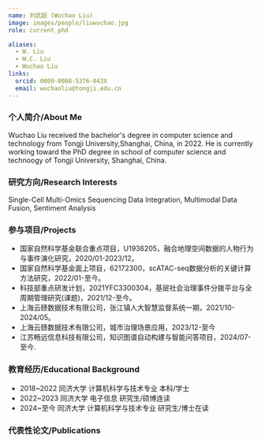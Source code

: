 ```yaml
---
name: 刘武超 (Wuchao Liu)
image: images/people/liuwuchao.jpg
role: current_phd

aliases:
  - W. Liu
  - W.C. Liu
  - Wuchao Liu
links:
  orcid: 0009-0008-5376-043X
  email: wuchaoliu@tongji.edu.cn
---
```


### 个人简介/About Me
Wuchao Liu received the bachelor's degree in computer science and technology from Tongji University,Shanghai, China, in 2022. He is currently working toward the PhD degree in school of computer science and technoogy of Tongji University, Shanghai, China.

### 研究方向/Research Interests
Single-Cell Multi-Omics Sequencing Data Integration, Multimodal Data Fusion, Sentiment Analysis

### 参与项目/Projects
- 国家自然科学基金联合重点项目，U1936205，融合地理空间数据的人物行为与事件演化研究，2020/01-2023/12。
- 国家自然科学基金面上项目，62172300，scATAC-seq数据分析的关键计算方法研究，2022/01-至今。
- 科技部重点研发计划，2021YFC3300304，基层社会治理事件分拨平台与全周期管理研究(课题)，2021/12-至今。
- 上海云赜数据技术有限公司，张江镇人大智慧监督系统一期，2021/10-2024/05。
- 上海云赜数据技术有限公司，城市治理场景应用，2023/12-至今
- 江苏畅远信息科技有限公司，知识图谱自动构建与智能问答项目，2024/07-至今.

### 教育经历/Educational Background
- 2018~2022 同济大学 计算机科学与技术专业 本科/学士
- 2022~2023 同济大学 电子信息 研究生/硕博连读
- 2024~至今 同济大学 计算机科学与技术专业 研究生/博士在读

### 代表性论文/Publications